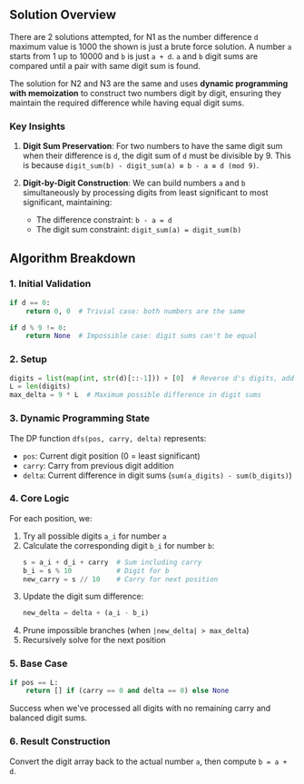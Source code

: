 ## Solution Overview

There are 2 solutions attempted, for N1 as the number difference `d` maximum value is 1000 the shown is just a brute force solution. A number `a` starts from 1 up to 10000 and `b` is just `a + d`. `a` and `b` digit sums are compared until a pair with same digit sum is found.


The solution for N2 and N3 are the same and uses **dynamic programming with memoization** to construct two numbers digit by digit, ensuring they maintain the required difference while having equal digit sums.

### Key Insights

1. **Digit Sum Preservation**: For two numbers to have the same digit sum when their difference is `d`, the digit sum of `d` must be divisible by 9. This is because `digit_sum(b) - digit_sum(a) ≡ b - a ≡ d (mod 9)`.

2. **Digit-by-Digit Construction**: We can build numbers `a` and `b` simultaneously by processing digits from least significant to most significant, maintaining:
   - The difference constraint: `b - a = d`
   - The digit sum constraint: `digit_sum(a) = digit_sum(b)`

## Algorithm Breakdown

### 1. Initial Validation
```python
if d == 0:
    return 0, 0  # Trivial case: both numbers are the same

if d % 9 != 0:
    return None  # Impossible case: digit sums can't be equal
```

### 2. Setup
```python
digits = list(map(int, str(d)[::-1])) + [0]  # Reverse d's digits, add padding
L = len(digits)
max_delta = 9 * L  # Maximum possible difference in digit sums
```

### 3. Dynamic Programming State
The DP function `dfs(pos, carry, delta)` represents:
- `pos`: Current digit position (0 = least significant)
- `carry`: Carry from previous digit addition
- `delta`: Current difference in digit sums (`sum(a_digits) - sum(b_digits)`)

### 4. Core Logic
For each position, we:
1. Try all possible digits `a_i` for number `a`
2. Calculate the corresponding digit `b_i` for number `b`:
   ```python
   s = a_i + d_i + carry  # Sum including carry
   b_i = s % 10           # Digit for b
   new_carry = s // 10    # Carry for next position
   ```
3. Update the digit sum difference:
   ```python
   new_delta = delta + (a_i - b_i)
   ```
4. Prune impossible branches (when `|new_delta| > max_delta`)
5. Recursively solve for the next position

### 5. Base Case
```python
if pos == L:
    return [] if (carry == 0 and delta == 0) else None
```
Success when we've processed all digits with no remaining carry and balanced digit sums.

### 6. Result Construction
Convert the digit array back to the actual number `a`, then compute `b = a + d`.
